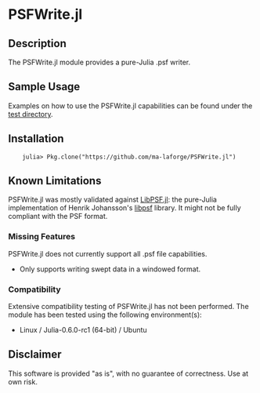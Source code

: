 # PSFWrite.jl

## Description

The PSFWrite.jl module provides a pure-Julia .psf writer.


## Sample Usage

Examples on how to use the PSFWrite.jl capabilities can be found under the [test directory](test/).

<a name="Installation"></a>
## Installation

		julia> Pkg.clone("https://github.com/ma-laforge/PSFWrite.jl")

## Known Limitations

PSFWrite.jl was mostly validated against [LibPSF.jl](https://github.com/ma-laforge/LibPSF.jl): the pure-Julia implementation of Henrik Johansson's [libpsf](https://github.com/henjo/libpsf) library.  It might not be fully compliant with the PSF format.

### Missing Features

PSFWrite.jl does not currently support all .psf file capabilities.

 - Only supports writing swept data in a windowed format.

### Compatibility

Extensive compatibility testing of PSFWrite.jl has not been performed.  The module has been tested using the following environment(s):

 - Linux / Julia-0.6.0-rc1 (64-bit) / Ubuntu

## Disclaimer

This software is provided "as is", with no guarantee of correctness.  Use at own risk.

